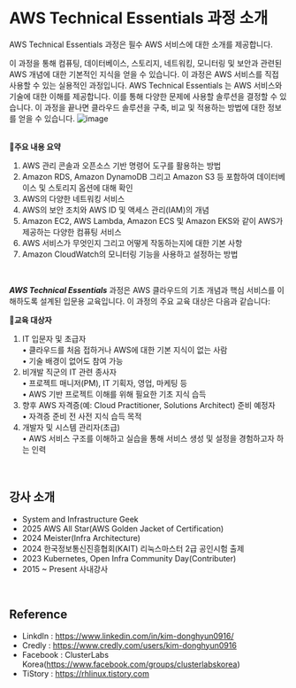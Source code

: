 # AWS Technical Essentials 과정 소개
AWS Technical Essentials 과정은 필수 AWS 서비스에 대한 소개를 제공합니다.
</br>

이 과정을 통해 컴퓨팅, 데이터베이스, 스토리지, 네트워킹, 모니터링 및 보안과 관련된 AWS 개념에 대한 기본적인 지식을 얻을 수 있습니다. 이 과정은 AWS 서비스를 직접 사용할 수 있는 실용적인 과정입니다. 
AWS Technical Essentials 는 AWS 서비스와 기술에 대한 이해를 제공합니다. 이를 통해 다양한 문제에 사용할 솔루션을 결정할 수 있습니다. 이 과정을 끝나면 클라우드 솔루션을 구축, 비교 및 적용하는 방법에 대한 정보를 얻을 수 있습니다.
![image](https://github.com/user-attachments/assets/ca52e701-b0d6-4b79-800f-c78cff489a6f)
</br></br>

📘**주요 내용 요약**
1. AWS 관리 콘솔과 오픈소스 기반 명령어 도구를 활용하는 방법
2. Amazon RDS, Amazon DynamoDB 그리고 Amazon S3 등 포함하여 데이터베이스 및 스토리지 옵션에 대해 확인
3. AWS의 다양한 네트워킹 서비스
4. AWS의 보안 조치와 AWS ID 및 액세스 관리(IAM)의 개념
5. Amazon EC2, AWS Lambda, Amazon ECS 및 Amazon EKS와 같이 AWS가 제공하는 다양한 컴퓨팅 서비스
6. AWS 서비스가 무엇인지 그리고 어떻게 작동하는지에 대한 기본 사항
7. Amazon CloudWatch의 모니터링 기능을 사용하고 설정하는 방법
</br>

***AWS Technical Essentials*** 과정은 AWS 클라우드의 기초 개념과 핵심 서비스를 이해하도록 설계된 입문용 교육입니다. 이 과정의 주요 교육 대상은 다음과 같습니다:

🎯**교육 대상자**
1. IT 입문자 및 초급자</br>
	•	클라우드를 처음 접하거나 AWS에 대한 기본 지식이 없는 사람</br>
	•	기술 배경이 없어도 참여 가능</br>
2. 비개발 직군의 IT 관련 종사자</br>
	•	프로젝트 매니저(PM), IT 기획자, 영업, 마케팅 등</br>
	•	AWS 기반 프로젝트 이해를 위해 필요한 기초 지식 습득</br>
3. 향후 AWS 자격증(예: Cloud Practitioner, Solutions Architect) 준비 예정자</br>
	•	자격증 준비 전 사전 지식 습득 목적</br>
4. 개발자 및 시스템 관리자(초급)</br>
	•	AWS 서비스 구조를 이해하고 실습을 통해 서비스 생성 및 설정을 경험하고자 하는 인력</br>
</br>

## 강사 소개
- System and Infrastructure Geek 
- 2025 AWS All Star(AWS Golden Jacket of Certification)
- 2024 Meister(Infra Architecture)
- 2024 한국정보통신진흥협회(KAIT) 리눅스마스터 2급 공인시험 출제
- 2023 Kubernetes, Open Infra Community Day(Contributer)
- 2015 ~ Present 사내강사
</br>

## Reference
- LinkdIn : https://www.linkedin.com/in/kim-donghyun0916/
- Credly : https://www.credly.com/users/kim-donghyun0916
- Facebook : ClusterLabs Korea(https://www.facebook.com/groups/clusterlabskorea)
- TiStory : https://rhlinux.tistory.com
